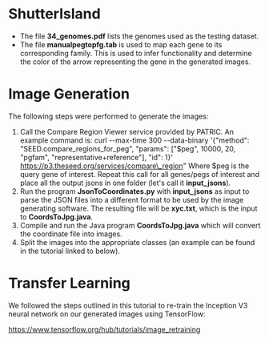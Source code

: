 # ShutterIsland

* The file **34_genomes.pdf** lists the genomes used as the testing dataset. 
* The file **manualpegtopfg.tab** is used to map each gene to its corresponding family. This is used to infer functionality and determine the color of the arrow representing the gene in the generated images. 

<h1> Image Generation </h1> 

The following steps were performed to generate the images:

1. Call the Compare Region Viewer service provided by PATRIC. An example command is:
    curl --max-time 300 --data-binary '{\"method\": \"SEED.compare\_regions\_for\_peg\", \"params\": [\"$peg\", 10000, 20, \"pgfam\", \"representative+reference\"], \"id\": 1}'         https://p3.theseed.org/services/compare\_region"
    Where $peg is the query gene of interest. Repeat this call for all genes/pegs of interest and place all the output jsons in one folder (let's call it **input\_jsons**). 
1. Run the program **JsonToCoordinates.py** with **input\_jsons** as input to parse the JSON files into a different format to be used by the image generating software. The resulting file will be **xyc.txt**, which is the input to **CoordsToJpg.java**. 
1. Compile and run the Java program **CoordsToJpg.java** which will convert the coordinate file into images. 
1. Split the images into the appropriate classes (an example can be found in the tutorial linked to below). 

<h1> Transfer Learning </h1> 

We followed the steps outlined in this tutorial to re-train the Inception V3 neural network on our generated images using TensorFlow:

https://www.tensorflow.org/hub/tutorials/image_retraining


